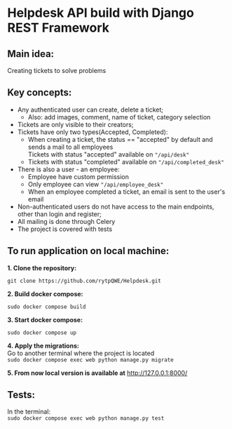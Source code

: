 # Helpdesk API build with Django REST Framework

## Main idea:
Creating tickets to solve problems

## Key concepts:
- Any authenticated user can create, delete a ticket;
  * Also: add images, comment, name of ticket, category selection
- Tickets are only visible to their creators;
- Tickets have only two types(Accepted, Completed):
  * When creating a ticket, the status == "accepted" by default and sends a mail to all employees<br>
    Tickets with status "accepted" available on ``` "/api/desk" ```
  * Tickets with status "completed" available on ``` "/api/completed_desk" ```
- There is also a user - an employee:
  * Employee have custom permission
  * Only employee can view ``` "/api/employee_desk" ```
  * When an employee completed a ticket, an email is sent to the user's email
- Non-authenticated users do not have access to the main endpoints, other than login and register;
- All mailing is done through Celery
- The project is covered with tests

## To run application on local machine:
**1. Clone the repository:**

``` git clone https://github.com/rytpQWE/Helpdesk.git ```

**2. Build docker compose:**

``` sudo docker compose build ```

**3. Start docker compose:**

``` sudo docker compose up ```

**4. Apply the migrations:** <br>
Go to another terminal where the project is located <br>
``` sudo docker compose exec web python manage.py migrate ```

**5. From now local version is available at**
http://127.0.0.1:8000/

## Tests:
In the terminal: <br>
``` sudo docker compose exec web python manage.py test ```

